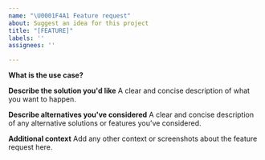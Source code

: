 ```yaml
---
name: "\U0001F4A1 Feature request"
about: Suggest an idea for this project
title: "[FEATURE]"
labels: ''
assignees: ''

---
```


**What is the use case?**

**Describe the solution you'd like**
A clear and concise description of what you want to happen.

**Describe alternatives you've considered**
A clear and concise description of any alternative solutions or features you've considered.

**Additional context**
Add any other context or screenshots about the feature request here.
